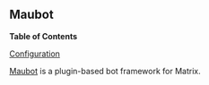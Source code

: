 ## Maubot

**Table of Contents**

[Configuration](#module-services-maubot-configuration)

[Maubot](https://github.com/maubot/maubot) is a plugin-based bot framework for Matrix.
